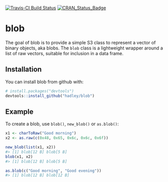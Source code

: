 
[![Travis-CI Build Status](https://travis-ci.org/hadley/blob.svg?branch=master)](https://travis-ci.org/hadley/blob) [![CRAN\_Status\_Badge](http://www.r-pkg.org/badges/version/blob)](https://cran.r-project.org/package=blob)

<!-- README.md is generated from README.Rmd. Please edit that file -->
blob
====

The goal of blob is to provide a simple S3 class to represent a vector of binary objects, aka blobs. The `blob` class is a lightweight wrapper around a list of raw vectors, suitable for inclusion in a data frame.

Installation
------------

You can install blob from github with:

``` r
# install.packages("devtools")
devtools::install_github("hadley/blob")
```

Example
-------

To create a blob, use `blob()`, `new_blob()` or `as.blob()`:

``` r
x1 <- charToRaw("Good morning")
x2 <- as.raw(c(0x48, 0x65, 0x6c, 0x6c, 0x6f))

new_blob(list(x1, x2))
#> [1] blob[12 B] blob[5 B]
blob(x1, x2)
#> [1] blob[12 B] blob[5 B]

as.blob(c("Good morning", "Good evening"))
#> [1] blob[12 B] blob[12 B]
```
